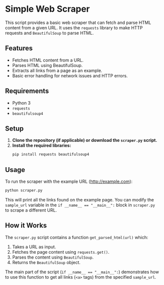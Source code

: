 # Simple Web Scraper

This script provides a basic web scraper that can fetch and parse HTML content from a given URL. It uses the `requests` library to make HTTP requests and `BeautifulSoup` to parse HTML.

## Features

- Fetches HTML content from a URL.
- Parses HTML using BeautifulSoup.
- Extracts all links from a page as an example.
- Basic error handling for network issues and HTTP errors.

## Requirements

- Python 3
- `requests`
- `beautifulsoup4`

## Setup

1.  **Clone the repository (if applicable) or download the `scraper.py` script.**
2.  **Install the required libraries:**
    ```bash
    pip install requests beautifulsoup4
    ```

## Usage

To run the scraper with the example URL (http://example.com):

```bash
python scraper.py
```

This will print all the links found on the example page. You can modify the `sample_url` variable in the `if __name__ == "__main__":` block in `scraper.py` to scrape a different URL.

## How it Works

The `scraper.py` script contains a function `get_parsed_html(url)` which:
1. Takes a URL as input.
2. Fetches the page content using `requests.get()`.
3. Parses the content using `BeautifulSoup`.
4. Returns the `BeautifulSoup` object.

The main part of the script (`if __name__ == "__main__":`) demonstrates how to use this function to get all links (`<a>` tags) from the specified `sample_url`.
